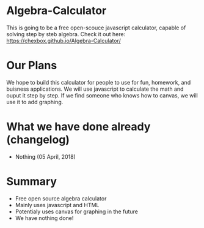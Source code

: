 # Algebra-Calculator
This is going to be a free open-scouce javascript calculator, capable of solving step by steb algebra.
Check it out here: https://chexbox.github.io/Algebra-Calculator/
# Our Plans
We hope to build this calculator for people to use for fun, homework, and buisness applications. We will use javascript to calculate the math and ouput it step by step. If we find someone who knows how to canvas, we will use it to add graphing.

# What we have done already (changelog)
* Nothing (05 April, 2018)

# Summary
* Free open source algebra calculator
* Mainly uses javascript and HTML
* Potentialy uses canvas for graphing in the future
* We have nothing done!
